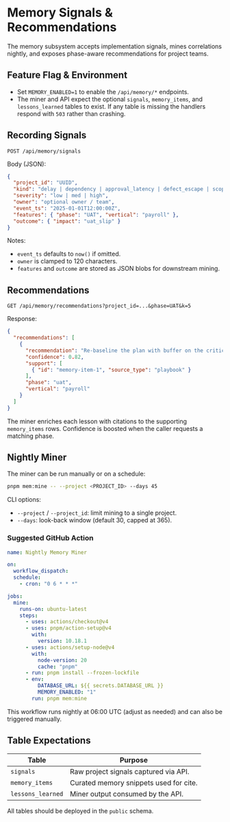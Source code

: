 # Memory Signals & Recommendations

The memory subsystem accepts implementation signals, mines correlations nightly, and exposes phase-aware recommendations for project teams.

## Feature Flag & Environment

- Set `MEMORY_ENABLED=1` to enable the `/api/memory/*` endpoints.
- The miner and API expect the optional `signals`, `memory_items`, and `lessons_learned` tables to exist. If any table is missing the handlers respond with `503` rather than crashing.

## Recording Signals

`POST /api/memory/signals`

Body (JSON):

```json
{
  "project_id": "UUID",
  "kind": "delay | dependency | approval_latency | defect_escape | scope_change",
  "severity": "low | med | high",
  "owner": "optional owner / team",
  "event_ts": "2025-01-01T12:00:00Z",
  "features": { "phase": "UAT", "vertical": "payroll" },
  "outcome": { "impact": "uat_slip" }
}
```

Notes:

- `event_ts` defaults to `now()` if omitted.
- `owner` is clamped to 120 characters.
- `features` and `outcome` are stored as JSON blobs for downstream mining.

## Recommendations

`GET /api/memory/recommendations?project_id=...&phase=UAT&k=5`

Response:

```json
{
  "recommendations": [
    {
      "recommendation": "Re-baseline the plan with buffer on the critical path...",
      "confidence": 0.82,
      "support": [
        { "id": "memory-item-1", "source_type": "playbook" }
      ],
      "phase": "uat",
      "vertical": "payroll"
    }
  ]
}
```

The miner enriches each lesson with citations to the supporting `memory_items` rows. Confidence is boosted when the caller requests a matching phase.

## Nightly Miner

The miner can be run manually or on a schedule:

```bash
pnpm mem:mine -- --project <PROJECT_ID> --days 45
```

CLI options:

- `--project` / `--project_id`: limit mining to a single project.
- `--days`: look-back window (default 30, capped at 365).

### Suggested GitHub Action

```yaml
name: Nightly Memory Miner

on:
  workflow_dispatch:
  schedule:
    - cron: "0 6 * * *"

jobs:
  mine:
    runs-on: ubuntu-latest
    steps:
      - uses: actions/checkout@v4
      - uses: pnpm/action-setup@v4
        with:
          version: 10.18.1
      - uses: actions/setup-node@v4
        with:
          node-version: 20
          cache: "pnpm"
      - run: pnpm install --frozen-lockfile
      - env:
          DATABASE_URL: ${{ secrets.DATABASE_URL }}
          MEMORY_ENABLED: "1"
        run: pnpm mem:mine
```

This workflow runs nightly at 06:00 UTC (adjust as needed) and can also be triggered manually.

## Table Expectations

| Table             | Purpose                                |
| ----------------- | -------------------------------------- |
| `signals`         | Raw project signals captured via API.  |
| `memory_items`    | Curated memory snippets used for cite. |
| `lessons_learned` | Miner output consumed by the API.      |

All tables should be deployed in the `public` schema.

